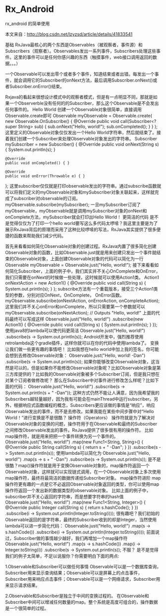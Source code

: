 # Rx_Android
rx_android 的简单使用

本文来自：http://blog.csdn.net/lzyzsd/article/details/41833541

基础
RxJava最核心的两个东西是Observables（被观察者，事件源）和Subscribers（观察者）。Observables发出一系列事件，Subscribers处理这些事件。这里的事件可以是任何你感兴趣的东西（触摸事件，web接口调用返回的数据。。。）

一个Observable可以发出零个或者多个事件，知道结束或者出错。每发出一个事件，就会调用它的Subscriber的onNext方法，最后调用Subscriber.onNext()或者Subscriber.onError()结束。


Rxjava的看起来很想设计模式中的观察者模式，但是有一点明显不同，那就是如果一个Observerble没有任何的的Subscriber，那么这个Observable是不会发出任何事件的。
Hello World
创建一个Observable对象很简单，直接调用Observable.create即可
Observable<String> myObservable = Observable.create(
    new Observable.OnSubscribe<String>() {
        @Override
        public void call(Subscriber<? super String> sub) {
            sub.onNext("Hello, world!");
            sub.onCompleted();
        }
    }
);
这里定义的Observable对象仅仅发出一个Hello World字符串，然后就结束了。接着我们创建一个Subscriber来处理Observable对象发出的字符串。
Subscriber<String> mySubscriber = new Subscriber<String>() {
    @Override
    public void onNext(String s) { System.out.println(s); }

    @Override
    public void onCompleted() { }

    @Override
    public void onError(Throwable e) { }
};
这里subscriber仅仅就是打印observable发出的字符串。通过subscribe函数就可以将我们定义的myObservable对象和mySubscriber对象关联起来，这样就完成了subscriber对observable的订阅。
myObservable.subscribe(mySubscriber);
一旦mySubscriber订阅了myObservable，myObservable就是调用mySubscriber对象的onNext和onComplete方法，mySubscriber就会打印出Hello World！
更简洁的代码
是不是觉得仅仅为了打印一个hello world要写这么多代码太啰嗦？我这里主要是为了展示RxJava背后的原理而采用了这种比较啰嗦的写法，RxJava其实提供了很多便捷的函数来帮助我们减少代码。

首先来看看如何简化Observable对象的创建过程。RxJava内置了很多简化创建Observable对象的函数，比如Observable.just就是用来创建只发出一个事件就结束的Observable对象，上面创建Observable对象的代码可以简化为一行
Observable<String> myObservable = Observable.just("Hello, world!");
接下来看看如何简化Subscriber，上面的例子中，我们其实并不关心OnComplete和OnError，我们只需要在onNext的时候做一些处理，这时候就可以使用Action1类。
Action1<String> onNextAction = new Action1<String>() {
    @Override
    public void call(String s) {
        System.out.println(s);
    }
};
subscribe方法有一个重载版本，接受三个Action1类型的参数，分别对应OnNext，OnComplete， OnError函数。
myObservable.subscribe(onNextAction, onErrorAction, onCompleteAction);
这里我们并不关心onError和onComplete，所以只需要第一个参数就可以
myObservable.subscribe(onNextAction);
// Outputs "Hello, world!"
上面的代码最终可以写成这样
Observable.just("Hello, world!")
    .subscribe(new Action1<String>() {
        @Override
        public void call(String s) {
              System.out.println(s);
        }
    });
使用java8的lambda可以使代码更简洁
Observable.just("Hello, world!")
    .subscribe(s -> System.out.println(s));
Android开发中，强烈推荐使用retrolambda这个gradle插件，这样你就可以在你的代码中使用lambda了。
变换
让我们做一些更有趣的事情吧！
比如我想在hello world中加上我的签名，你可能会想到去修改Observable对象：
Observable.just("Hello, world! -Dan")
    .subscribe(s -> System.out.println(s));
如果你能够改变Observable对象，这当然是可以的，但是如果你不能修改Observable对象呢？比如Observable对象是第三方库提供的？比如我的Observable对象被多个Subscriber订阅，但是我只想在对某个订阅者做修改呢？
那么在Subscriber中对事件进行修改怎么样呢？比如下面的代码：
Observable.just("Hello, world!")
    .subscribe(s -> System.out.println(s + " -Dan"));
这种方式仍然不能让人满意，因为我希望我的Subscribers越轻量越好，因为我有可能会在mainThread中运行subscriber。另外，根据响应式函数编程的概念，Subscribers更应该做的事情是“响应”，响应Observable发出的事件，而不是去修改。如果我能在某些中间步骤中对“Hello World！”进行变换是不是很酷？
操作符（Operators）
操作符就是为了解决对Observable对象的变换的问题，操作符用于在Observable和最终的Subscriber之间修改Observable发出的事件。RxJava提供了很多很有用的操作符。
比如map操作符，就是用来把把一个事件转换为另一个事件的。
Observable.just("Hello, world!")
  .map(new Func1<String, String>() {
      @Override
      public String call(String s) {
          return s + " -Dan";
      }
  })
  .subscribe(s -> System.out.println(s));
使用lambda可以简化为
Observable.just("Hello, world!")
    .map(s -> s + " -Dan")
    .subscribe(s -> System.out.println(s));
是不是很酷？map()操作符就是用于变换Observable对象的，map操作符返回一个Observable对象，这样就可以实现链式调用，在一个Observable对象上多次使用map操作符，最终将最简洁的数据传递给Subscriber对象。
map操作符进阶
map操作符更有趣的一点是它不必返回Observable对象返回的类型，你可以使用map操作符返回一个发出新的数据类型的observable对象。
比如上面的例子中，subscriber并不关心返回的字符串，而是想要字符串的hash值
Observable.just("Hello, world!")
    .map(new Func1<String, Integer>() {
        @Override
        public Integer call(String s) {
            return s.hashCode();
        }
    })
    .subscribe(i -> System.out.println(Integer.toString(i)));
很有趣吧？我们初始的Observable返回的是字符串，最终的Subscriber收到的却是Integer，当然使用lambda可以进一步简化代码：
Observable.just("Hello, world!")
    .map(s -> s.hashCode())
    .subscribe(i -> System.out.println(Integer.toString(i)));
前面说过，Subscriber做的事情越少越好，我们再增加一个map操作符
Observable.just("Hello, world!")
    .map(s -> s.hashCode())
    .map(i -> Integer.toString(i))
    .subscribe(s -> System.out.println(s));
不服？
是不是觉得我们的例子太简单，不足以说服你？你需要明白下面的两点:

1.Observable和Subscriber可以做任何事情
Observable可以是一个数据库查询，Subscriber用来显示查询结果；Observable可以是屏幕上的点击事件，Subscriber用来响应点击事件；Observable可以是一个网络请求，Subscriber用来显示请求结果。

2.Observable和Subscriber是独立于中间的变换过程的。
在Observable和Subscriber中间可以增减任何数量的map。整个系统是高度可组合的，操作数据是一个很简单的过程。
